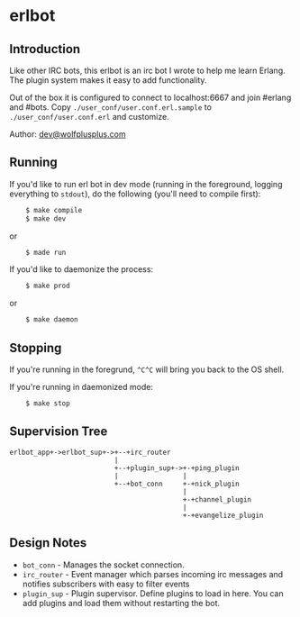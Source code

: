 # erlbot


## Introduction

Like other IRC bots, this erlbot is an irc bot I wrote to help me learn Erlang.
The plugin system makes it easy to add functionality.

Out of the box it is configured to connect to localhost:6667 and join #erlang
and #bots. Copy ``./user_conf/user.conf.erl.sample`` to
``./user_conf/user.conf.erl`` and customize.

Author: dev@wolfplusplus.com


## Running

If you'd like to run erl bot in dev mode (running in the foreground, logging
everything to ``stdout``), do the following (you'll need to compile first):
```bash
    $ make compile
    $ make dev
```
or
```bash
    $ made run
```

If you'd like to daemonize the process:
```bash
    $ make prod
```
or
```bash
    $ make daemon
```


## Stopping

If you're running in the foregrund, ``^C^C`` will bring you back to the OS
shell.

If you're running in daemonized mode:

```bash
    $ make stop
```


## Supervision Tree

```
erlbot_app+->erlbot_sup+->+--+irc_router
                          |
                          +--+plugin_sup+->+-+ping_plugin
                          |                |
                          +--+bot_conn     +-+nick_plugin
                                           |
                                           +-+channel_plugin
                                           |
                                           +-+evangelize_plugin
```


## Design Notes

* ``bot_conn`` - Manages the socket connection.
* ``irc_router`` - Event manager which parses incoming irc messages and notifies
  subscribers with easy to filter events
* ``plugin_sup`` - Plugin supervisor.  Define plugins to load in here.  You can add
  plugins and load them without restarting the bot.
